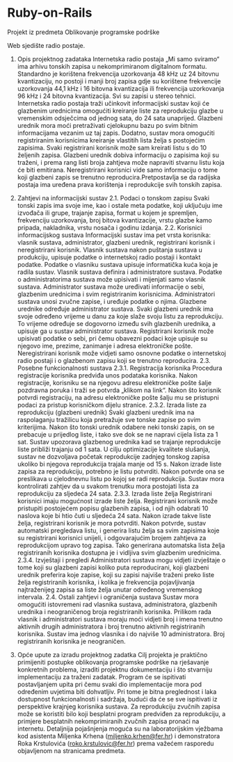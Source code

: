 # Ruby-on-Rails
Projekt iz predmeta Oblikovanje programske podrške

Web sjedište radio postaje.

1. Opis projektnog zadataka
Internetska radio postaja „Mi samo sviramo“ ima arhivu tonskih zapisa u nekomprimiranom
digitalnom formatu. Standardno je korištena frekvencija uzorkovanja 48 kHz uz 24 bitovnu
kvantizaciju, no postoji i manji broj zapisa gdje su korištene frekvencije uzorkovanja
44,1 kHz i 16 bitovna kvantizacija ili frekvencija uzorkovanja 96 kHz i 24 bitovna
kvantizacija. Svi su zapisi u stereo tehnici.
Internetska radio postaja traži učinkovit informacijski sustav koji će glazbenim urednicima
omogućiti kreiranje liste za reprodukciju glazbe u vremenskim odsječcima od jednog sata, do
24 sata unaprijed. Glazbeni urednik mora moći pretraživati cjelokupnu bazu po svim bitnim
informacijama vezanim uz taj zapis. Dodatno, sustav mora omogućiti registriranim
korisnicima kreiranje vlastitih lista želja s postojećim zapisima. Svaki registrirani korisnik
može sam kreirati listu s do 10 željenih zapisa. Glazbeni urednik dobiva informaciju o
zapisima koji su traženi, i prema rang listi broja zahtjeva može napraviti stvarnu listu koja će
biti emitirana. Neregistrirani korisnici vide samo informaciju o tome koji glazbeni zapis se
trenutno reproducira.Pretpostavlja se da radijska postaja ima uređena prava korištenja i
reprodukcije svih tonskih zapisa.

2. Zahtjevi na informacijski sustav
2.1. Podaci o tonskom zapisu
Svaki tonski zapis ima svoje ime, kao i ostale meta podatke, koji uključuju ime izvođača ili
grupe, trajanje zapisa, format u kojem je spremljen, frekvenciju uzorkovanja, broj bitova
kvantizacije, vrstu glazbe kamo pripada, nakladnika, vrstu nosača i godinu izdanja.
2.2. Korisnici informacijskog sustava
Informacijski sustav ima pet vrsta korisnika: vlasnik sustava, administrator, glazbeni urednik,
registrirani korisnik i neregistrirani korisnik.
Vlasnik sustava nakon puštanja sustava u produkciju, upisuje podatke o internetskoj radio
postaji i kontakt podatke. Podatke o vlasniku sustava upisuje informatička kuća koja je radila
sustav. Vlasnik sustava definira i administratore sustava. Podatke o administratorima sustava
može upisivati i mijenjati samo vlasnik sustava.
Administrator sustava može uređivati informacije o sebi, glazbenim urednicima i svim
registriranim korisnicima. Administratori sustava unosi zvučne zapise, i uređuje podatke o
njima.
Glazbene urednike određuje administrator sustava. Svaki glazbeni urednik ima svoje
određeno vrijeme u danu za koje slaže svoju listu za reprodukciju. To vrijeme određuje se
dogovorno između svih glazbenih urednika, a upisuje ga u sustav administrator sustava.
Registrirani korisnik može upisivati podatke o sebi, pri čemu obavezni podaci koje upisuje su
njegovo ime, prezime, zanimanje i adresa elektroničke pošte.
Neregistrirani korisnik može vidjeti samo osnovne podatke o internetskoj radio postaji i o
glazbenom zapisu koji se trenutno reproducira.
2.3. Posebne funkcionalnosti sustava
2.3.1. Registracija korisnika
Procedura registracije korisnika predviđa unos podataka korisnika. Nakon registracije,
korisniku se na njegovu adresu elektroničke pošte šalje pozdravna poruka i traži se potvrda
„klikom na link“. Nakon što korisnik potvrdi registraciju, na adresu elektroničke pošte šalju
mu se pristupni podaci za pristup korisničkom dijelu stranice.
2.3.2. Izrada liste za reprodukciju (glazbeni urednik)
Svaki glazbeni urednik ima na raspolaganju tražilicu koja pretražuje sve tonske zapise po
svim kriterijima. Nakon što tonski urednik odabere neki tonski zapis, on se prebacuje u
prijedlog liste, i tako sve dok se ne napravi cijela lista za 1 sat. Sustav upozorava glazbenog
urednika kad se trajanje reprodukcije liste približi trajanju od 1 sata. U cilju optimizacije
kvalitete slušanja, sustav ne dozvoljava početak reprodukcije zadnjeg tonskog zapisa ukoliko
bi njegova reprodukcija trajala manje od 15 s. Nakon izrade liste zapisa za reprodukciju,
potrebno je listu potvrditi. Nakon potvrde ona se preslikava u cjelodnevnu listu po kojoj se
radi reprodukcija. Sustav mora kontrolirati zahtjev da u svakom trenutku mora postojati lista
za reprodukciju za sljedeća 24 sata.
2.3.3. Izrada liste želja
Registrirani korisnici imaju mogućnost izrade liste želja. Registrirani korisnik može pristupiti
postojećem popisu glazbenih zapisa, i od njih odabrati 10 naslova koje bi htio čuti u sljedeća
24 sata. Nakon izrade takve liste želja, registrirani korisnik je mora potvrditi. Nakon potvrde,
sustav automatski pregledava listu, i generira listu želja sa svim zapisima koje su registrirani
korisnici unijeli, i odgovarajućim brojem zahtjeva za reprodukcijom upravo tog zapisa. Tako
generirana automatska lista želja registriranih korisnika dostupna je i vidljiva svim glazbenim
urednicima.
2.3.4. Izvještaji i pregledi
Administratori sustava mogu vidjeti izvještaje o tome koji su glazbeni zapisi koliko puta
reproducirani, koji glazbeni urednik preferira koje zapise, koji su zapisi najviše traženi preko
liste želja registriranih korisnika, i kolika je frekvencija pojavljivanja najtraženijeg zapisa sa
liste želja unutar određenog vremenskog intervala.
2.4. Ostali zahtjevi i ograničenja sustava
Sustav mora omogućiti istovremeni rad vlasnika sustava, administratora, glazbenih urednika i
neograničenog broja registriranih korisnika. Prilikom rada vlasnik i administratori sustava
moraju moći vidjeti broj i imena trenutno aktivnih drugih administratora i broj trenutno
aktivnih registriranih korisnika.
Sustav ima jednog vlasnika i do najviše 10 administratora. Broj registriranih korisnika je
neograničen.

3. Opće upute za izradu projektnog zadatka
Cilj projekta je praktično primijeniti postupke oblikovanja programske podrške na rješavanje
konkretnih problema, izraditi projektnu dokumentaciju i što stvarniju implementaciju za
traženi zadatak. Program će se ispitivati postavljanjem upita pri čemu svaki dio
implementacije mora pod određenim uvjetima biti dohvatljiv. Pri tome je bitna preglednost i
laka dostupnost funkcionalnosti i sadržaja, budući da će se sve ispitivati iz perspektive
krajnjeg korisnika sustava.
Za reprodukciju zvučnih zapisa može se koristiti bilo koji besplatni program predviđen za
reprodukciju, a primjere besplatnih nekomprimiranih zvučnih zapisa pronaći na internetu.
Detaljnija pojašnjenja moguća su na laboratorijskim vježbama kod asistenta Miljenka Krhena
(miljenko.krhen@fer.hr) i demonstratora Roka Krstulovića (roko.krstulovic@fer.hr) prema
važećem rasporedu objavljenom na stranicama predmeta.
